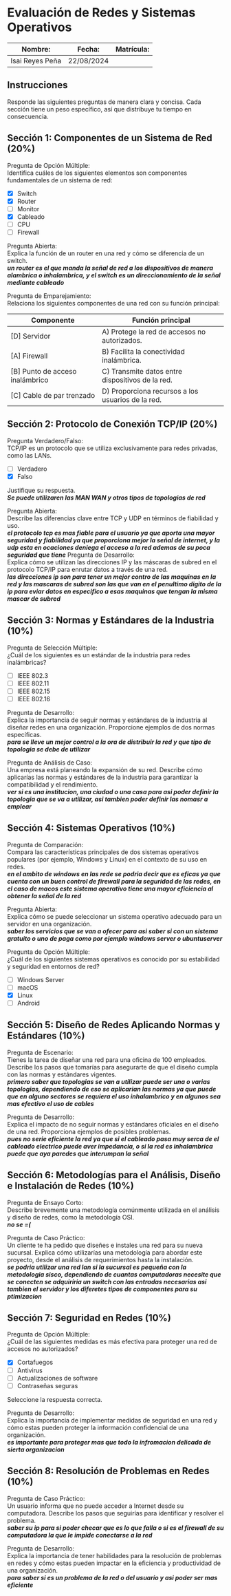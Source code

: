 # Evaluación de Redes y Sistemas Operativos

| Nombre: | Fecha: | Matrícula: |
|---------|--------|------------|
|    Isai Reyes Peña     |    22/08/2024    |            |

## Instrucciones

Responde las siguientes preguntas de manera clara y concisa. Cada sección tiene un peso específico, así que distribuye tu tiempo en consecuencia.

## Sección 1: Componentes de un Sistema de Red (20%)

Pregunta de Opción Múltiple:<br>
Identifica cuáles de los siguientes elementos son componentes fundamentales de un sistema de red:<br>

- [x] Switch
- [x] Router
- [ ] Monitor
- [x] Cableado
- [ ] CPU
- [ ] Firewall

Pregunta Abierta:<br>
Explica la función de un router en una red y cómo se diferencia de un switch.<br>
___un router es el que manda la señal de red a los dispositivos de manera alambrica o inhalambrica, y el switch es un direccionamiento de la señal mediante cableado___

Pregunta de Emparejamiento:<br>
Relaciona los siguientes componentes de una red con su función principal:<br>

| Componente                      | Función principal |
|---------------------------------|-------------------|
| [D] Servidor                    | A) Protege la red de accesos no autorizados. |
| [A] Firewall                    | B) Facilita la conectividad inalámbrica. |
| [B] Punto de acceso inalámbrico | C) Transmite datos entre dispositivos de la red. |
| [C] Cable de par trenzado       | D) Proporciona recursos a los usuarios de la red. |

## Sección 2: Protocolo de Conexión TCP/IP (20%)

Pregunta Verdadero/Falso:<br>
TCP/IP es un protocolo que se utiliza exclusivamente para redes privadas, como las LANs.

- [ ] Verdadero
- [X] Falso

Justifique su respuesta.<br>
___Se puede utilizaren las MAN WAN y otros tipos de topologias de red___

Pregunta Abierta:<br>
Describe las diferencias clave entre TCP y UDP en términos de fiabilidad y uso.<br>
___el protocolo tcp es mas fiable para el usuario ya que aporta una mayor seguridad y fiabilidad ya que proporciona mejor la señal de internet, y la udp esta en ocaciones deniega el acceso a la red ademas de su poca seguridad que tiene___
Pregunta de Desarrollo:<br>
Explica cómo se utilizan las direcciones IP y las máscaras de subred en el protocolo TCP/IP para enrutar datos a través de una red.<br>
___las direcciones ip son para tener un mejor contro de las maquinas en la red y las mascaras de subred son las que van en el penultimo digito de la ip para eviar datos en especifico a esas maquinas que tengan la misma mascar de subred___

## Sección 3: Normas y Estándares de la Industria (10%)

Pregunta de Selección Múltiple:<br>
¿Cuál de los siguientes es un estándar de la industria para redes inalámbricas?<br>

- [ ] IEEE 802.3
- [ ] IEEE 802.11
- [ ] IEEE 802.15
- [ ] IEEE 802.16

Pregunta de Desarrollo:<br>
Explica la importancia de seguir normas y estándares de la industria al diseñar redes en una organización. Proporcione ejemplos de dos normas específicas.<br>
___para se lleve un mejor control a la ora de distribuir la red y que tipo de topologia se debe de utilizar___

Pregunta de Análisis de Caso:<br>
Una empresa está planeando la expansión de su red. Describe cómo aplicarías las normas y estándares de la industria para garantizar la compatibilidad y el rendimiento.<br>
___ver si es una institucion, una ciudad o una casa para asi poder definir la topologia que se va a utilizar, asi tambien poder definir las nomasr a emplear___

## Sección 4: Sistemas Operativos (10%)

Pregunta de Comparación:<br>
Compara las características principales de dos sistemas operativos populares (por ejemplo, Windows y Linux) en el contexto de su uso en redes.<br>
___en el ambito de windows  en las rede se podria decir que es eficas ya que cuenta con un buen control de firewall para la seguridad de las redes, en el caso de macos este sistema operativo tiene una mayor eficiencia al obtener la señal de la red___

Pregunta Abierta:<br>
Explica cómo se puede seleccionar un sistema operativo adecuado para un servidor en una organización.<br>
___saber los servicios que se van a ofecer para asi saber si con un sistema gratuito o uno de paga como por ejemplo windows server o ubuntuserver___

Pregunta de Opción Múltiple:<br>
¿Cuál de los siguientes sistemas operativos es conocido por su estabilidad y seguridad en entornos de red?<br>

- [ ] Windows Server
- [ ] macOS
- [x] Linux
- [ ] Android

## Sección 5: Diseño de Redes Aplicando Normas y Estándares (10%)

Pregunta de Escenario:<br>
Tienes la tarea de diseñar una red para una oficina de 100 empleados. Describe los pasos que tomarías para asegurarte de que el diseño cumpla con las normas y estándares vigentes.<br>
___primero saber que topologias se van a utilizar puede ser una o varias topologias, dependiendo de eso se aplicarian las normas ya que puede que en alguno sectores se requiera el uso inhalambrico y en algunos sea mas efectivo el uso de cables___

Pregunta de Desarrollo:<br>
Explica el impacto de no seguir normas y estándares oficiales en el diseño de una red. Proporciona ejemplos de posibles problemas.<br>
___pues no serie eficiente la red ya que si el cableado pasa muy serca de el cableado electrico puede aver impedancia, o si la red es inhalambrica puede que aya paredes que interumpan la señal___

## Sección 6: Metodologías para el Análisis, Diseño e Instalación de Redes (10%)

Pregunta de Ensayo Corto:<br>
Describe brevemente una metodología comúnmente utilizada en el análisis y diseño de redes, como la metodología OSI.<br>
___no se =(___

Pregunta de Caso Práctico:<br>
Un cliente te ha pedido que diseñes e instales una red para su nueva sucursal. Explica cómo utilizarías una metodología para abordar este proyecto, desde el análisis de requerimientos hasta la instalación.<br>
___se podria utilizar una red lan si la sucursal es pequeña con la metodologia sisco, dependiendo de cuantas computadoras necesite que se conecten se adquiriria un switch con las entradas necesarias asi tambien el servidor y los diferetes tipos de componentes para su ptimizacion___

## Sección 7: Seguridad en Redes (10%)

Pregunta de Opción Múltiple:<br>
¿Cuál de las siguientes medidas es más efectiva para proteger una red de accesos no autorizados?<br>

- [x] Cortafuegos
- [ ] Antivirus
- [ ] Actualizaciones de software
- [ ] Contraseñas seguras

Seleccione la respuesta correcta.

Pregunta de Desarrollo:<br>
Explica la importancia de implementar medidas de seguridad en una red y cómo estas pueden proteger la información confidencial de una organización.<br>
___es importante para proteger mas que todo la infromacion delicada de sierta organizacion___

## Sección 8: Resolución de Problemas en Redes (10%)

Pregunta de Caso Práctico:<br>
Un usuario informa que no puede acceder a Internet desde su computadora. Describe los pasos que seguirías para identificar y resolver el problema.<br>
___saber su ip para si poder checar que es lo que falla o si es el firewall de su computadora la que le impide conectarse a la red___

Pregunta de Desarrollo:<br>
Explica la importancia de tener habilidades para la resolución de problemas en redes y cómo estas pueden impactar en la eficiencia y productividad de una organización.<br>
___para saber si es un problema de la red o del usuario y asi poder ser mas eficiente___
